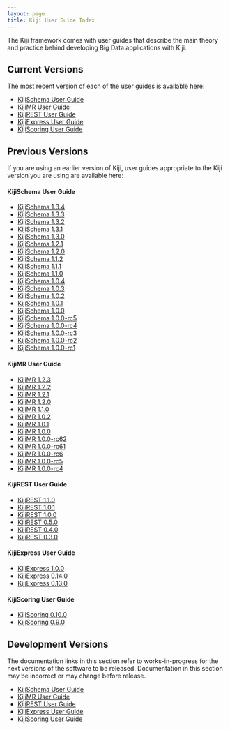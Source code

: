 ```yaml
---
layout: page
title: Kiji User Guide Index
---
```


The Kiji framework comes with user guides that describe the main
theory and practice behind developing Big Data applications with Kiji.

## Current Versions
The most recent version of each of the user guides is available here:

* [KijiSchema User Guide]({{site.userguide_url}}/schema/1.3.2/kiji-schema-overview/)
* [KijiMR User Guide]({{site.userguide_url}}/mapreduce/1.2.1/kiji-mr-overview/)
* [KijiREST User Guide]({{site.userguide_url}}/rest/1.0.1/rest-overview/)
* [KijiExpress User Guide]({{site.userguide_url}}/express/1.0.0/overview/)
* [KijiScoring User Guide]({{site.userguide_url}}/scoring/0.9.0/what-is-scoring/)

## Previous Versions

If you are using an earlier version of Kiji, user guides appropriate
to the Kiji version you are using are available here:

#### KijiSchema User Guide
* [KijiSchema 1.3.4]({{site.userguide_url}}/schema/1.3.4/kiji-schema-overview/)
* [KijiSchema 1.3.3]({{site.userguide_url}}/schema/1.3.3/kiji-schema-overview/)
* [KijiSchema 1.3.2]({{site.userguide_url}}/schema/1.3.2/kiji-schema-overview/)
* [KijiSchema 1.3.1]({{site.userguide_url}}/schema/1.3.1/kiji-schema-overview/)
* [KijiSchema 1.3.0]({{site.userguide_url}}/schema/1.3.0/kiji-schema-overview/)
* [KijiSchema 1.2.1]({{site.userguide_url}}/schema/1.2.1/kiji-schema-overview/)
* [KijiSchema 1.2.0]({{site.userguide_url}}/schema/1.2.0/kiji-schema-overview/)
* [KijiSchema 1.1.2]({{site.userguide_url}}/schema/1.1.2/kiji-schema-overview/)
* [KijiSchema 1.1.1]({{site.userguide_url}}/schema/1.1.1/kiji-schema-overview/)
* [KijiSchema 1.1.0]({{site.userguide_url}}/schema/1.1.0/kiji-schema-overview/)
* [KijiSchema 1.0.4]({{site.userguide_url}}/schema/1.0.4/kiji-schema-overview/)
* [KijiSchema 1.0.3]({{site.userguide_url}}/schema/1.0.3/kiji-schema-overview/)
* [KijiSchema 1.0.2]({{site.userguide_url}}/schema/1.0.2/kiji-schema-overview/)
* [KijiSchema 1.0.1]({{site.userguide_url}}/schema/1.0.1/kiji-schema-overview/)
* [KijiSchema 1.0.0]({{site.userguide_url}}/schema/1.0.0/kiji-schema-overview/)
* [KijiSchema 1.0.0-rc5]({{site.userguide_url}}/schema/1.0.0-rc5/kiji-schema-overview/)
* [KijiSchema 1.0.0-rc4]({{site.userguide_url}}/schema/1.0.0-rc4/kiji-schema-overview/)
* [KijiSchema 1.0.0-rc3]({{site.userguide_url}}/schema/1.0.0-rc3/kiji-schema-overview/)
* [KijiSchema 1.0.0-rc2]({{site.userguide_url}}/schema/1.0.0-rc2/kiji-schema-overview/)
* [KijiSchema 1.0.0-rc1]({{site.userguide_url}}/schema/1.0.0-rc1/kiji-schema-overview/)

#### KijiMR User Guide
* [KijiMR 1.2.3]({{site.userguide_url}}/mapreduce/1.2.3/kiji-mr-overview/)
* [KijiMR 1.2.2]({{site.userguide_url}}/mapreduce/1.2.2/kiji-mr-overview/)
* [KijiMR 1.2.1]({{site.userguide_url}}/mapreduce/1.2.1/kiji-mr-overview/)
* [KijiMR 1.2.0]({{site.userguide_url}}/mapreduce/1.2.0/kiji-mr-overview/)
* [KijiMR 1.1.0]({{site.userguide_url}}/mapreduce/1.1.0/kiji-mr-overview/)
* [KijiMR 1.0.2]({{site.userguide_url}}/mapreduce/1.0.2/kiji-mr-overview/)
* [KijiMR 1.0.1]({{site.userguide_url}}/mapreduce/1.0.1/kiji-mr-overview/)
* [KijiMR 1.0.0]({{site.userguide_url}}/mapreduce/1.0.0/kiji-mr-overview/)
* [KijiMR 1.0.0-rc62]({{site.userguide_url}}/mapreduce/1.0.0-rc62/kiji-mr-overview/)
* [KijiMR 1.0.0-rc61]({{site.userguide_url}}/mapreduce/1.0.0-rc61/kiji-mr-overview/)
* [KijiMR 1.0.0-rc6]({{site.userguide_url}}/mapreduce/1.0.0-rc6/kiji-mr-overview/)
* [KijiMR 1.0.0-rc5]({{site.userguide_url}}/mapreduce/1.0.0-rc5/kiji-mr-overview/)
* [KijiMR 1.0.0-rc4]({{site.userguide_url}}/mapreduce/1.0.0-rc4/kiji-mr-overview/)

#### KijiREST User Guide
* [KijiREST 1.1.0]({{site.userguide_url}}/rest/1.1.0/rest-overview/)
* [KijiREST 1.0.1]({{site.userguide_url}}/rest/1.0.1/rest-overview/)
* [KijiREST 1.0.0]({{site.userguide_url}}/rest/1.0.0/rest-overview/)
* [KijiREST 0.5.0]({{site.userguide_url}}/rest/0.5.0/rest-overview/)
* [KijiREST 0.4.0]({{site.userguide_url}}/rest/0.4.0/rest-overview/)
* [KijiREST 0.3.0]({{site.userguide_url}}/rest/0.3.0/rest-overview/)

#### KijiExpress User Guide
* [KijiExpress 1.0.0]({{site.userguide_url}}/express/1.0.0/overview/)
* [KijiExpress 0.14.0]({{site.userguide_url}}/express/0.14.0/overview/)
* [KijiExpress 0.13.0]({{site.userguide_url}}/express/0.13.0/overview/)

#### KijiScoring User Guide
* [KijiScoring 0.10.0]({{site.userguide_url}}/scoring/0.10.0/what-is-scoring/)
* [KijiScoring 0.9.0]({{site.userguide_url}}/scoring/0.9.0/what-is-scoring/)

## Development Versions

The documentation links in this section refer to works-in-progress for the next versions
of the software to be released. Documentation in this section may be incorrect or may change
before release.

* [KijiSchema User Guide]({{site.userguide_schema_devel}}/kiji-schema-overview/)
* [KijiMR User Guide]({{site.userguide_mapreduce_devel}}/kiji-mr-overview/)
* [KijiREST User Guide]({{site.userguide_rest_devel}}/rest-overview/)
* [KijiExpress User Guide]({{site.userguide_express_devel}}/overview/)
* [KijiScoring User Guide]({{site.userguide_scoring_devel}}/what-is-scoring/)

